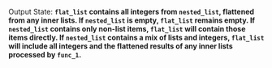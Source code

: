 Output State: **`flat_list` contains all integers from `nested_list`, flattened from any inner lists. If `nested_list` is empty, `flat_list` remains empty. If `nested_list` contains only non-list items, `flat_list` will contain those items directly. If `nested_list` contains a mix of lists and integers, `flat_list` will include all integers and the flattened results of any inner lists processed by `func_1`.**
